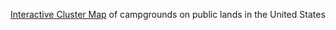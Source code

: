 
[Interactive Cluster Map](http://slackerdesign.com/camping/cluster.html) of campgrounds on public lands in the United States</br>


